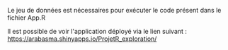 Le jeu de données est nécessaires pour exécuter le code présent dans le fichier App.R

Il est possible de voir l'application déployé via le lien suivant : https://arabasma.shinyapps.io/ProjetR_exploration/

